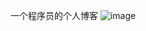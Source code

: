 一个程序员的个人博客
![image](https://user-images.githubusercontent.com/54928012/168832266-7d1159bf-1b08-4918-bf3f-8fc72c057976.png)
